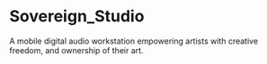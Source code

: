 # Sovereign_Studio
A mobile digital audio workstation empowering artists with creative freedom, and ownership of their art.
